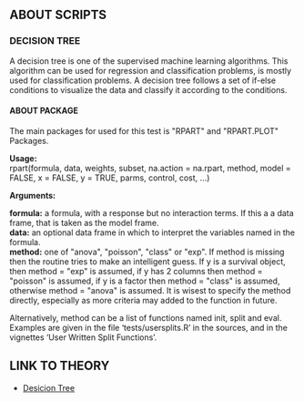 ## ABOUT SCRIPTS
### DECISION TREE
A decision tree is one of the supervised machine learning algorithms. This algorithm can be used for regression and classification problems, is mostly used for classification problems. A decision tree follows a set of if-else conditions to visualize the data and classify it according to the conditions.

#### ABOUT PACKAGE

  The main packages for used for this test is "RPART" and "RPART.PLOT" Packages. 
  
  **Usage:**<br/>
  rpart(formula, data, weights, subset, na.action = na.rpart, method,
      model = FALSE, x = FALSE, y = TRUE, parms, control, cost, ...)

       
  **Arguments:**
  
  **formula:** a formula, with a response but no interaction terms. If this a a data frame, that is taken as the model frame. <br/>
  **data:** an optional data frame in which to interpret the variables named in the formula. <br/>
  **method:** one of "anova", "poisson", "class" or "exp". If method is missing then the routine tries to make an intelligent guess. If y is a survival object, then    method = "exp" is assumed, if y has 2 columns then method = "poisson" is assumed, if y is a factor then method = "class" is assumed, otherwise method = "anova" is assumed. It is wisest to specify the method directly, especially as more criteria may added to the function in future.

Alternatively, method can be a list of functions named init, split and eval. Examples are given in the file ‘tests/usersplits.R’ in the sources, and in the vignettes ‘User Written Split Functions’.



## LINK TO THEORY
* [Desicion Tree](https://github.com/Rizvix0/Statistical-Methods-and-Machine-Learning-in-R/wiki/Decision-Tree)
